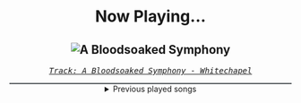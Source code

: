 <div align="center"> 
<h1>Now Playing...</h1>

![A Bloodsoaked Symphony](https://i.scdn.co/image/ab67616d00001e02ec191ffd85f98a0a6ed342b4)
--
_<samp><a href="https://open.spotify.com/track/1AwjnKYHRhFWXYdQITorUi">Track: A Bloodsoaked Symphony - Whitechapel</a></samp>_

<div style="border: 1px #4B5054 solid"></div>
<details>
  <summary>
    Previous played songs
  </summary>
  <table>
    <thead>
      <tr>
        <th>
          Artist
        </th>
        <th>
          Song
        </th>
        <th>
          Link
        </th>
      </tr>
    </thead>
    <tbody>
      <tr><td>Whitechapel</td><td>A Bloodsoaked Symphony</td><td><a href="https://open.spotify.com/track/1AwjnKYHRhFWXYdQITorUi">https://open.spotify.com/track/1AwjnKYHRhFWXYdQITorUi</a></td></tr><tr><td>Whitechapel</td><td>Lost Boy</td><td><a href="https://open.spotify.com/track/13RQZpP6baWkHqIOZ1VXc8">https://open.spotify.com/track/13RQZpP6baWkHqIOZ1VXc8</a></td></tr><tr><td>Whitechapel</td><td>I Will Find You</td><td><a href="https://open.spotify.com/track/7nzv39tZyPfAouRp4qwEK5">https://open.spotify.com/track/7nzv39tZyPfAouRp4qwEK5</a></td></tr><tr><td>Motionless In White</td><td>Porcelain</td><td><a href="https://open.spotify.com/track/0RVy4QZozImoktsPqdcEv3">https://open.spotify.com/track/0RVy4QZozImoktsPqdcEv3</a></td></tr><tr><td>Motionless In White</td><td>We Become The Night</td><td><a href="https://open.spotify.com/track/3Wqksj2gO4wcxWMwjAZ8AE">https://open.spotify.com/track/3Wqksj2gO4wcxWMwjAZ8AE</a></td></tr><tr><td>Motionless In White</td><td>Meltdown</td><td><a href="https://open.spotify.com/track/6w3hTgFYPaUo6WFz2tEOtX">https://open.spotify.com/track/6w3hTgFYPaUo6WFz2tEOtX</a></td></tr><tr><td>Motionless In White</td><td>Werewolf</td><td><a href="https://open.spotify.com/track/1e1rQNYCZToyBDDka1Io34">https://open.spotify.com/track/1e1rQNYCZToyBDDka1Io34</a></td></tr><tr><td>Motionless In White</td><td>Scoring The End Of The World (feat. Mick Gordon)</td><td><a href="https://open.spotify.com/track/0Tkgl0sQyr6QO0IGmS8aa5">https://open.spotify.com/track/0Tkgl0sQyr6QO0IGmS8aa5</a></td></tr><tr><td>Motionless In White</td><td>Masterpiece</td><td><a href="https://open.spotify.com/track/3c9kVsKF68xMzlS0NikVn3">https://open.spotify.com/track/3c9kVsKF68xMzlS0NikVn3</a></td></tr><tr><td>Motionless In White</td><td>Masterpiece</td><td><a href="https://open.spotify.com/track/3c9kVsKF68xMzlS0NikVn3">https://open.spotify.com/track/3c9kVsKF68xMzlS0NikVn3</a></td></tr><tr><td>Motionless In White</td><td>Slaughterhouse (feat. Bryan Garris Of Knocked Loose)</td><td><a href="https://open.spotify.com/track/2ClgEn1FZxchrqRZ04JZzj">https://open.spotify.com/track/2ClgEn1FZxchrqRZ04JZzj</a></td></tr><tr><td>Anbu Monastir</td><td>Akatsuki Cypher</td><td><a href="https://open.spotify.com/track/7AV11Hq9Z1mF5RPR9Ikpw6">https://open.spotify.com/track/7AV11Hq9Z1mF5RPR9Ikpw6</a></td></tr><tr><td>NF</td><td>HOPE</td><td><a href="https://open.spotify.com/track/12cZWGf5ZgLcKubEW9mx5q">https://open.spotify.com/track/12cZWGf5ZgLcKubEW9mx5q</a></td></tr><tr><td>NF</td><td>HOPE</td><td><a href="https://open.spotify.com/track/12cZWGf5ZgLcKubEW9mx5q">https://open.spotify.com/track/12cZWGf5ZgLcKubEW9mx5q</a></td></tr><tr><td>NF</td><td>HOPE</td><td><a href="https://open.spotify.com/track/12cZWGf5ZgLcKubEW9mx5q">https://open.spotify.com/track/12cZWGf5ZgLcKubEW9mx5q</a></td></tr><tr><td>NF</td><td>HOPE</td><td><a href="https://open.spotify.com/track/12cZWGf5ZgLcKubEW9mx5q">https://open.spotify.com/track/12cZWGf5ZgLcKubEW9mx5q</a></td></tr><tr><td>NF</td><td>HOPE</td><td><a href="https://open.spotify.com/track/12cZWGf5ZgLcKubEW9mx5q">https://open.spotify.com/track/12cZWGf5ZgLcKubEW9mx5q</a></td></tr><tr><td>Marcin</td><td>Just The Two Of Us</td><td><a href="https://open.spotify.com/track/6gzegpwruMz6a0LzeRpF4L">https://open.spotify.com/track/6gzegpwruMz6a0LzeRpF4L</a></td></tr><tr><td>Anbu Monastir</td><td>Der sechste Hokage - Kakashi</td><td><a href="https://open.spotify.com/track/5a1qjwpNTOO0IoZ3Bl1ybs">https://open.spotify.com/track/5a1qjwpNTOO0IoZ3Bl1ybs</a></td></tr><tr><td>Destiny's Child</td><td>Say My Name</td><td><a href="https://open.spotify.com/track/7H6ev70Weq6DdpZyyTmUXk">https://open.spotify.com/track/7H6ev70Weq6DdpZyyTmUXk</a></td></tr>
    </tbody>
  </table>
</details>

</div>
